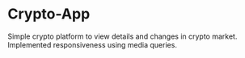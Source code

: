 # Crypto-App
Simple crypto platform to view details and changes in crypto market.
Implemented responsiveness using media queries.
